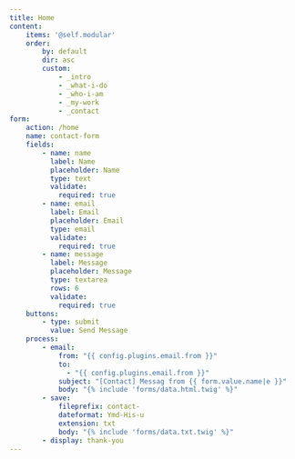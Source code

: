 ```yaml
---
title: Home
content:
    items: '@self.modular'
    order:
        by: default
        dir: asc
        custom:
            - _intro
            - _what-i-do
            - _who-i-am
            - _my-work
            - _contact
form:
    action: /home
    name: contact-form
    fields:
        - name: name
          label: Name
          placeholder: Name
          type: text
          validate:
            required: true
        - name: email
          label: Email
          placeholder: Email
          type: email
          validate:
            required: true
        - name: message
          label: Message
          placeholder: Message
          type: textarea
          rows: 6
          validate:
            required: true
    buttons:
        - type: submit
          value: Send Message
    process:
        - email:
            from: "{{ config.plugins.email.from }}"
            to:
              - "{{ config.plugins.email.from }}"
            subject: "[Contact] Messag from {{ form.value.name|e }}"
            body: "{% include 'forms/data.html.twig' %}"
        - save:
            fileprefix: contact-
            dateformat: Ymd-His-u
            extension: txt
            body: "{% include 'forms/data.txt.twig' %}"
        - display: thank-you
---
```

